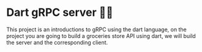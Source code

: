 # Dart gRPC server 🎯🌐

This project is an introductions to gRPC using the dart language, on the project you are going to build a groceries store API using dart, we will build the server and the corresponding client.
